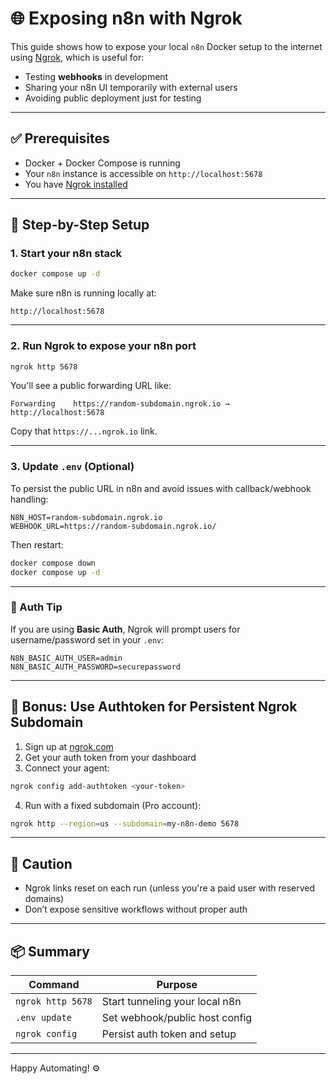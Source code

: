 # 🌐 Exposing n8n with Ngrok

This guide shows how to expose your local `n8n` Docker setup to the internet using [Ngrok](https://ngrok.com/), which is useful for:

- Testing **webhooks** in development
- Sharing your n8n UI temporarily with external users
- Avoiding public deployment just for testing

---

## ✅ Prerequisites

- Docker + Docker Compose is running
- Your `n8n` instance is accessible on `http://localhost:5678`
- You have [Ngrok installed](https://ngrok.com/download)

---

## 🚀 Step-by-Step Setup

### 1. Start your n8n stack

```bash
docker compose up -d
```

Make sure n8n is running locally at:

```
http://localhost:5678
```

---

### 2. Run Ngrok to expose your n8n port

```bash
ngrok http 5678
```

You'll see a public forwarding URL like:

```
Forwarding    https://random-subdomain.ngrok.io → http://localhost:5678
```

Copy that `https://...ngrok.io` link.

---

### 3. Update `.env` (Optional)

To persist the public URL in n8n and avoid issues with callback/webhook handling:

```env
N8N_HOST=random-subdomain.ngrok.io
WEBHOOK_URL=https://random-subdomain.ngrok.io/
```

Then restart:

```bash
docker compose down
docker compose up -d
```

---

### 🔐 Auth Tip

If you are using **Basic Auth**, Ngrok will prompt users for username/password set in your `.env`:

```env
N8N_BASIC_AUTH_USER=admin
N8N_BASIC_AUTH_PASSWORD=securepassword
```

---

## 🧠 Bonus: Use Authtoken for Persistent Ngrok Subdomain

1. Sign up at [ngrok.com](https://ngrok.com/)
2. Get your auth token from your dashboard
3. Connect your agent:

```bash
ngrok config add-authtoken <your-token>
```

4. Run with a fixed subdomain (Pro account):

```bash
ngrok http --region=us --subdomain=my-n8n-demo 5678
```

---

## 🛑 Caution

- Ngrok links reset on each run (unless you're a paid user with reserved domains)
- Don’t expose sensitive workflows without proper auth

---

## 📦 Summary

| Command | Purpose |
|--------|---------|
| `ngrok http 5678` | Start tunneling your local n8n |
| `.env update`     | Set webhook/public host config |
| `ngrok config`    | Persist auth token and setup |

---

Happy Automating! ⚙️
